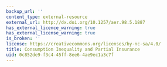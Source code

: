 ```yaml
---
backup_url: ''
content_type: external-resource
external_url: http://dx.doi.org/10.1257/aer.98.5.1887
has_external_licence_warning: true
has_external_license_warning: true
is_broken: ''
license: https://creativecommons.org/licenses/by-nc-sa/4.0/
title: Consumption Inequality and Partial Insurance
uid: 0c852de9-f3c4-45ff-8ee6-4ae9ec1a3c7f
---
```

